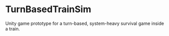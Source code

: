 # TurnBasedTrainSim
Unity game prototype for a turn-based, system-heavy survival game inside a train.
